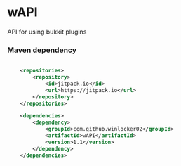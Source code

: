 # wAPI
API for using bukkit plugins

### Maven dependency
```xml

    <repositories>
        <repository>
            <id>jitpack.io</id>
            <url>https://jitpack.io</url>
        </repository>
    </repositories>

    <dependencies>
        <dependency>
            <groupId>com.github.winlocker02</groupId>
            <artifactId>wAPI</artifactId>
            <version>1.1</version>
        </dependency>
    </dependencies>

```
